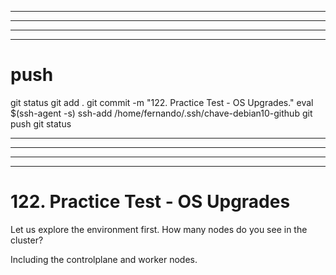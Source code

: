 
------------------------------------------------------------------------------------------------------------------------------------------------------
------------------------------------------------------------------------------------------------------------------------------------------------------
------------------------------------------------------------------------------------------------------------------------------------------------------
------------------------------------------------------------------------------------------------------------------------------------------------------
# push

git status
git add .
git commit -m "122. Practice Test - OS Upgrades."
eval $(ssh-agent -s)
ssh-add /home/fernando/.ssh/chave-debian10-github
git push
git status



------------------------------------------------------------------------------------------------------------------------------------------------------
------------------------------------------------------------------------------------------------------------------------------------------------------
------------------------------------------------------------------------------------------------------------------------------------------------------
------------------------------------------------------------------------------------------------------------------------------------------------------
# 122. Practice Test - OS Upgrades

Let us explore the environment first. How many nodes do you see in the cluster?

Including the controlplane and worker nodes.



